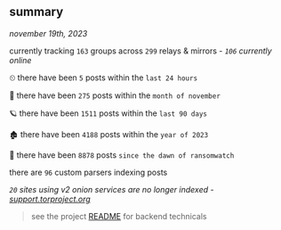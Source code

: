 
## summary
_november 19th, 2023_

currently tracking `163` groups across `299` relays & mirrors - _`106` currently online_

⏲ there have been `5` posts within the `last 24 hours`

🦈 there have been `275` posts within the `month of november`

🪐 there have been `1511` posts within the `last 90 days`

🏚 there have been `4188` posts within the `year of 2023`

🦕 there have been `8878` posts `since the dawn of ransomwatch`

there are `96` custom parsers indexing posts

_`20` sites using v2 onion services are no longer indexed - [support.torproject.org](https://support.torproject.org/onionservices/v2-deprecation/)_

> see the project [README](https://github.com/joshhighet/ransomwatch#ransomwatch--) for backend technicals
